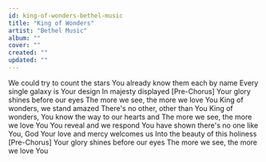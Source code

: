 ```yaml
---
id: king-of-wonders-bethel-music
title: "King of Wonders"
artist: "Bethel Music"
album: ""
cover: ""
created: ""
updated: ""
---
```


We could try to count the stars
You already know them each by name
Every single galaxy is Your design
In majesty displayed
[Pre-Chorus]
Your glory shines before our eyes
The more we see, the more we love You
King of wonders, we stand amazed
There's no other, other than You
King of wonders, You know the way to our hearts and
The more we see, the more we love You
You reveal and we respond
You have shown there's no one like You, God
Your love and mercy welcomes us
Into the beauty of this holiness
[Pre-Chorus]
Your glory shines before our eyes
The more we see, the more we love You